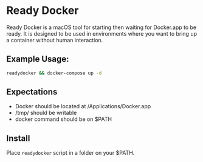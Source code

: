 # Ready Docker

Ready Docker is a macOS tool for starting then waiting for Docker.app to be ready. It is designed to be used in environments where you want to bring up a container without human interaction.

## Example Usage:

```bash
readydocker && docker-compose up -d
```

## Expectations

- Docker should be located at /Applications/Docker.app
- /tmp/ should be writable
- docker command should be on $PATH

## Install

Place `readydocker` script in a folder on your $PATH.
